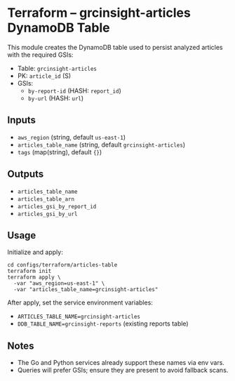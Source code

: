 # Terraform – grcinsight-articles DynamoDB Table

This module creates the DynamoDB table used to persist analyzed articles with the required GSIs:

- Table: `grcinsight-articles`
- PK: `article_id` (S)
- GSIs:
  - `by-report-id` (HASH: `report_id`)
  - `by-url` (HASH: `url`)

## Inputs

- `aws_region` (string, default `us-east-1`)
- `articles_table_name` (string, default `grcinsight-articles`)
- `tags` (map(string), default `{}`)

## Outputs

- `articles_table_name`
- `articles_table_arn`
- `articles_gsi_by_report_id`
- `articles_gsi_by_url`

## Usage

Initialize and apply:

```
cd configs/terraform/articles-table
terraform init
terraform apply \
  -var "aws_region=us-east-1" \
  -var "articles_table_name=grcinsight-articles"
```

After apply, set the service environment variables:

- `ARTICLES_TABLE_NAME=grcinsight-articles`
- `DDB_TABLE_NAME=grcinsight-reports` (existing reports table)

## Notes

- The Go and Python services already support these names via env vars.
- Queries will prefer GSIs; ensure they are present to avoid fallback scans.

